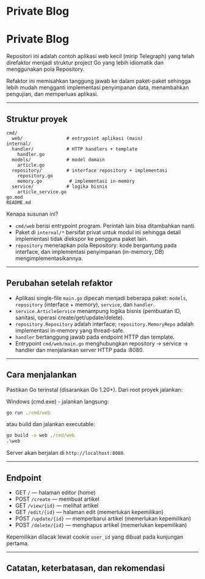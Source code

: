 # Private Blog
# Private Blog

Repositori ini adalah contoh aplikasi web kecil (mirip Telegraph) yang telah direfaktor menjadi struktur project Go yang lebih idiomatik dan menggunakan pola Repository.

Refaktor ini memisahkan tanggung jawab ke dalam paket-paket sehingga lebih mudah mengganti implementasi penyimpanan data, menambahkan pengujian, dan memperluas aplikasi.

---

## Struktur proyek

```
cmd/
  web/                # entrypoint aplikasi (main)
internal/
  handler/            # HTTP handlers + template
    handler.go
  models/             # model domain
    article.go
  repository/         # interface repository + implementasi
    repository.go
    memory.go          # implementasi in-memory
  service/            # logika bisnis
    article_service.go
go.mod
README.md
```

Kenapa susunan ini?
- `cmd/web` berisi entrypoint program. Perintah lain bisa ditambahkan nanti.
- Paket di `internal/*` bersifat privat untuk modul ini sehingga detail implementasi tidak diekspor ke pengguna paket lain.
- `repository` menerapkan pola Repository: kode bergantung pada interface, dan implementasi penyimpanan (in-memory, DB) mengimplementasikannya.

---

## Perubahan setelah refaktor

- Aplikasi single-file `main.go` dipecah menjadi beberapa paket: `models`, `repository` (interface + memory), `service`, dan `handler`.
- `service.ArticleService` menampung logika bisnis (pembuatan ID, sanitasi, operasi create/get/update/delete).
- `repository.Repository` adalah interface; `repository.MemoryRepo` adalah implementasi in-memory yang thread-safe.
- `handler` bertanggung jawab pada endpoint HTTP dan template.
- Entrypoint `cmd/web/main.go` menghubungkan repository -> service -> handler dan menjalankan server HTTP pada :8080.

---

## Cara menjalankan

Pastikan Go terinstal (disarankan Go 1.20+). Dari root proyek jalankan:

Windows (cmd.exe) - jalankan langsung:

```cmd
go run ./cmd/web
```

atau build dan jalankan executable:

```cmd
go build -o web ./cmd/web
.\web
```

Server akan berjalan di `http://localhost:8080`.

---

## Endpoint

- GET `/` — halaman editor (home)
- POST `/create` — membuat artikel
- GET `/view/{id}` — melihat artikel
- GET `/edit/{id}` — halaman edit (memerlukan kepemilikan)
- POST `/update/{id}` — memperbarui artikel (memerlukan kepemilikan)
- POST `/delete/{id}` — menghapus artikel (memerlukan kepemilikan)

Kepemilikan dilacak lewat cookie `user_id` yang dibuat pada kunjungan pertama.

---

## Catatan, keterbatasan, dan rekomendasi
